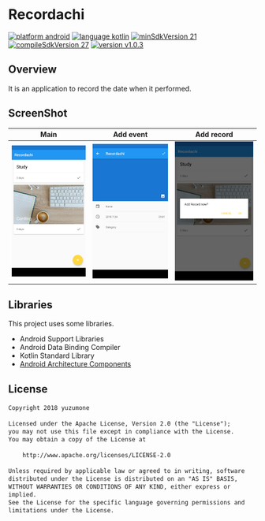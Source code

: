 # Recordachi
[![platform android](https://img.shields.io/badge/platform-android-green.svg)](#)
[![language kotlin](https://img.shields.io/badge/language-kotlin-green.svg)](#)
[![minSdkVersion 21](https://img.shields.io/badge/minSdkVersion-21-red.svg)](#)
[![compileSdkVersion 27](https://img.shields.io/badge/compileSdkVersion-27-yellow.svg)](#)
[![version v1.0.3](https://img.shields.io/badge/version-v1.0.3-blue.svg)](#)

## Overview
It is an application to record the date when it performed.

## ScreenShot
| Main | Add event | Add record |
| ---- | --------- | ---------- |
| ![](./screenshot/main.png) | ![](./screenshot/add_event.png) | ![](./screenshot/add_record.png) |

## Libraries
This project uses some libraries.

- Android Support Libraries
- Android Data Binding Compiler
- Kotlin Standard Library
- [Android Architecture Components](https://developer.android.com/topic/libraries/architecture/index.html)

## License
```
Copyright 2018 yuzumone

Licensed under the Apache License, Version 2.0 (the "License");
you may not use this file except in compliance with the License.
You may obtain a copy of the License at

    http://www.apache.org/licenses/LICENSE-2.0

Unless required by applicable law or agreed to in writing, software
distributed under the License is distributed on an "AS IS" BASIS,
WITHOUT WARRANTIES OR CONDITIONS OF ANY KIND, either express or implied.
See the License for the specific language governing permissions and
limitations under the License.
```

